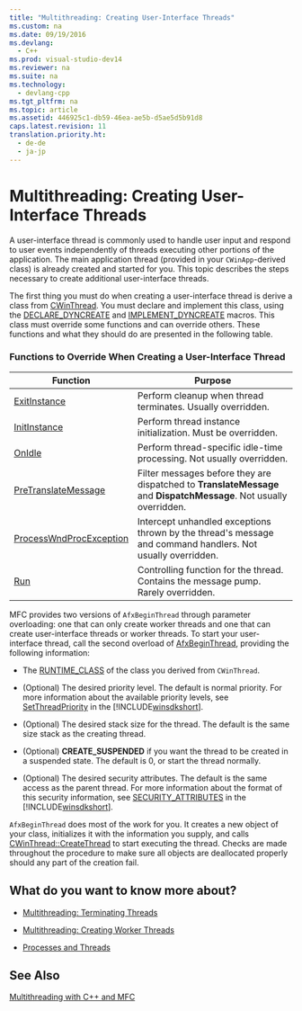 ```yaml
---
title: "Multithreading: Creating User-Interface Threads"
ms.custom: na
ms.date: 09/19/2016
ms.devlang: 
  - C++
ms.prod: visual-studio-dev14
ms.reviewer: na
ms.suite: na
ms.technology: 
  - devlang-cpp
ms.tgt_pltfrm: na
ms.topic: article
ms.assetid: 446925c1-db59-46ea-ae5b-d5ae5d5b91d8
caps.latest.revision: 11
translation.priority.ht: 
  - de-de
  - ja-jp
---
```

# Multithreading: Creating User-Interface Threads
A user-interface thread is commonly used to handle user input and respond to user events independently of threads executing other portions of the application. The main application thread (provided in your `CWinApp`-derived class) is already created and started for you. This topic describes the steps necessary to create additional user-interface threads.  
  
 The first thing you must do when creating a user-interface thread is derive a class from [CWinThread](../vs140/CWinThread-Class.md). You must declare and implement this class, using the [DECLARE_DYNCREATE](../vs140/DECLARE_DYNCREATE.md) and [IMPLEMENT_DYNCREATE](../vs140/IMPLEMENT_DYNCREATE.md) macros. This class must override some functions and can override others. These functions and what they should do are presented in the following table.  
  
### Functions to Override When Creating a User-Interface Thread  
  
|Function|Purpose|  
|--------------|-------------|  
|[ExitInstance](../vs140/CWinThread--ExitInstance.md)|Perform cleanup when thread terminates. Usually overridden.|  
|[InitInstance](../vs140/CWinThread--InitInstance.md)|Perform thread instance initialization. Must be overridden.|  
|[OnIdle](../vs140/CWinThread--OnIdle.md)|Perform thread-specific idle-time processing. Not usually overridden.|  
|[PreTranslateMessage](../vs140/CWinThread--PreTranslateMessage.md)|Filter messages before they are dispatched to **TranslateMessage** and **DispatchMessage**. Not usually overridden.|  
|[ProcessWndProcException](../vs140/CWinThread--ProcessWndProcException.md)|Intercept unhandled exceptions thrown by the thread's message and command handlers. Not usually overridden.|  
|[Run](../vs140/CWinThread--Run.md)|Controlling function for the thread. Contains the message pump. Rarely overridden.|  
  
 MFC provides two versions of `AfxBeginThread` through parameter overloading: one that can only create worker threads and one that can create user-interface threads or worker threads. To start your user-interface thread, call the second overload of [AfxBeginThread](../vs140/AfxBeginThread.md), providing the following information:  
  
-   The [RUNTIME_CLASS](../vs140/RUNTIME_CLASS.md) of the class you derived from `CWinThread`.  
  
-   (Optional) The desired priority level. The default is normal priority. For more information about the available priority levels, see [SetThreadPriority](http://msdn.microsoft.com/library/windows/desktop/ms686277) in the [!INCLUDE[winsdkshort](../vs140/includes/winsdkshort_md.md)].  
  
-   (Optional) The desired stack size for the thread. The default is the same size stack as the creating thread.  
  
-   (Optional) **CREATE_SUSPENDED** if you want the thread to be created in a suspended state. The default is 0, or start the thread normally.  
  
-   (Optional) The desired security attributes. The default is the same access as the parent thread. For more information about the format of this security information, see [SECURITY_ATTRIBUTES](http://msdn.microsoft.com/library/windows/desktop/aa379560) in the [!INCLUDE[winsdkshort](../vs140/includes/winsdkshort_md.md)].  
  
 `AfxBeginThread` does most of the work for you. It creates a new object of your class, initializes it with the information you supply, and calls [CWinThread::CreateThread](../vs140/CWinThread--CreateThread.md) to start executing the thread. Checks are made throughout the procedure to make sure all objects are deallocated properly should any part of the creation fail.  
  
## What do you want to know more about?  
  
-   [Multithreading: Terminating Threads](../vs140/Multithreading--Terminating-Threads.md)  
  
-   [Multithreading: Creating Worker Threads](../vs140/Multithreading--Creating-Worker-Threads.md)  
  
-   [Processes and Threads](http://msdn.microsoft.com/library/windows/desktop/ms684841)  
  
## See Also  
 [Multithreading with C++ and MFC](../vs140/Multithreading-with-C---and-MFC.md)